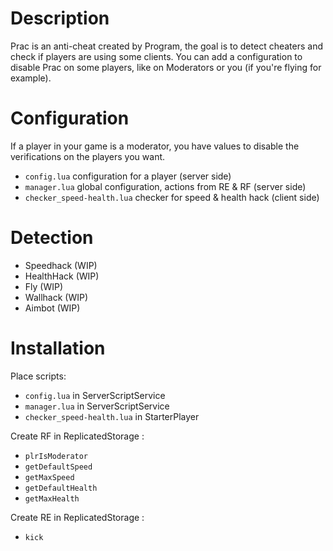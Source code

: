# Description

Prac is an anti-cheat created by Program, the goal is to detect cheaters and check if players are using some clients.
You can add a configuration to disable Prac on some players, like on Moderators or you (if you're flying for example).

# Configuration

If a player in your game is a moderator, you have values to disable the verifications on the players you want.

- `config.lua` configuration for a player (server side)
- `manager.lua` global configuration, actions from RE & RF (server side)
- `checker_speed-health.lua` checker for speed & health hack (client side)

# Detection

- Speedhack (WIP)
- HealthHack (WIP)
- Fly (WIP)
- Wallhack (WIP)
- Aimbot (WIP)

# Installation

Place scripts:
- `config.lua` in ServerScriptService
- `manager.lua` in ServerScriptService
- `checker_speed-health.lua` in StarterPlayer

Create RF in ReplicatedStorage :
- `plrIsModerator`
- `getDefaultSpeed`
- `getMaxSpeed`
- `getDefaultHealth`
- `getMaxHealth`

Create RE in ReplicatedStorage :
 - `kick`
